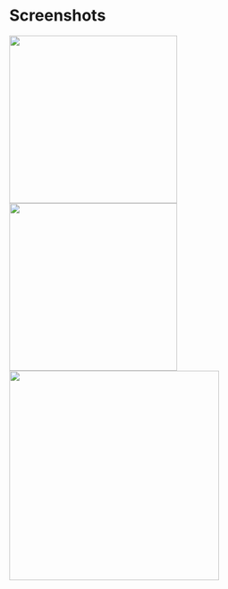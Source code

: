 # Screenshots
<img src="https://i.imgur.com/z7M2iir.png" style="width:300px;"/>

<img src="https://i.imgur.com/4ZDkV4M.png" style="width:300px;"/>

<img src="https://i.imgur.com/QE7V9bp.png" style="width:375px;"/>